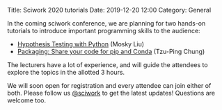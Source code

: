 Title: Sciwork 2020 tutorials
Date: 2019-12-20 12:00
Category: General

In the coming sciwork conference, we are planning for two hands-on tutorials to
introduce important programming skills to the audience:

- [Hypothesis Testing with Python](../../tutorial/hypothesis-testing.html)
  (Mosky Liu)
- [Packaging: Share your code for pip and Conda](../../tutorial/packaging.html)
  (Tzu-Ping Chung)

The lecturers have a lot of experience, and will guide the attendees to explore
the topics in the allotted 3 hours.

We will soon open for registration and every attendee can join either of both.
Please follow us [@sciwork](https://twitter.com/sciwork) to get the latest
updates!  Questions are welcome too.
